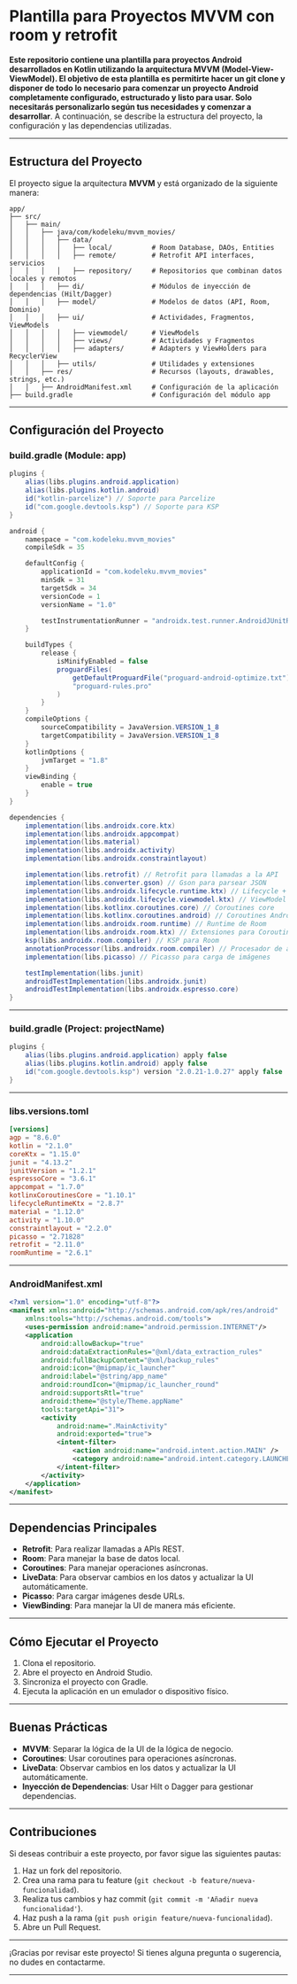 # **Plantilla para Proyectos MVVM con room y retrofit**

**Este repositorio contiene una plantilla para proyectos Android desarrollados en Kotlin utilizando la arquitectura MVVM (Model-View-ViewModel). El objetivo de esta plantilla es permitirte hacer un git clone y disponer de todo lo necesario para comenzar un proyecto Android completamente configurado, estructurado y listo para usar. Solo necesitarás personalizarlo según tus necesidades y comenzar a desarrollar**. 
A continuación, se describe la estructura del proyecto, la configuración y las dependencias utilizadas.

---

## **Estructura del Proyecto**

El proyecto sigue la arquitectura **MVVM** y está organizado de la siguiente manera:

```
app/
├── src/
│   ├── main/
│   │   ├── java/com/kodeleku/mvvm_movies/
│   │   │   ├── data/
│   │   │   │   ├── local/          # Room Database, DAOs, Entities
│   │   │   │   ├── remote/         # Retrofit API interfaces, servicios
│   │   │   │   ├── repository/     # Repositorios que combinan datos locales y remotos
│   │   │   ├── di/                 # Módulos de inyección de dependencias (Hilt/Dagger)
│   │   │   ├── model/              # Modelos de datos (API, Room, Dominio)
│   │   │   ├── ui/                 # Actividades, Fragmentos, ViewModels
│   │   │   │   ├── viewmodel/      # ViewModels
│   │   │   │   ├── views/          # Actividades y Fragmentos
│   │   │   │   ├── adapters/       # Adapters y ViewHolders para RecyclerView
│   │   │   ├── utils/              # Utilidades y extensiones
│   │   ├── res/                    # Recursos (layouts, drawables, strings, etc.)
│   │   ├── AndroidManifest.xml     # Configuración de la aplicación
├── build.gradle                    # Configuración del módulo app
```

---

## **Configuración del Proyecto**

### **build.gradle (Module: app)**

```java
plugins {
    alias(libs.plugins.android.application)
    alias(libs.plugins.kotlin.android)
    id("kotlin-parcelize") // Soporte para Parcelize
    id("com.google.devtools.ksp") // Soporte para KSP
}

android {
    namespace = "com.kodeleku.mvvm_movies"
    compileSdk = 35

    defaultConfig {
        applicationId = "com.kodeleku.mvvm_movies"
        minSdk = 31
        targetSdk = 34
        versionCode = 1
        versionName = "1.0"

        testInstrumentationRunner = "androidx.test.runner.AndroidJUnitRunner"
    }

    buildTypes {
        release {
            isMinifyEnabled = false
            proguardFiles(
                getDefaultProguardFile("proguard-android-optimize.txt"),
                "proguard-rules.pro"
            )
        }
    }
    compileOptions {
        sourceCompatibility = JavaVersion.VERSION_1_8
        targetCompatibility = JavaVersion.VERSION_1_8
    }
    kotlinOptions {
        jvmTarget = "1.8"
    }
    viewBinding {
        enable = true
    }
}

dependencies {
    implementation(libs.androidx.core.ktx)
    implementation(libs.androidx.appcompat)
    implementation(libs.material)
    implementation(libs.androidx.activity)
    implementation(libs.androidx.constraintlayout)

    implementation(libs.retrofit) // Retrofit para llamadas a la API
    implementation(libs.converter.gson) // Gson para parsear JSON
    implementation(libs.androidx.lifecycle.runtime.ktx) // Lifecycle + Coroutine support
    implementation(libs.androidx.lifecycle.viewmodel.ktx) // ViewModel con Coroutines
    implementation(libs.kotlinx.coroutines.core) // Coroutines core
    implementation(libs.kotlinx.coroutines.android) // Coroutines Android
    implementation(libs.androidx.room.runtime) // Runtime de Room
    implementation(libs.androidx.room.ktx) // Extensiones para Coroutines
    ksp(libs.androidx.room.compiler) // KSP para Room
    annotationProcessor(libs.androidx.room.compiler) // Procesador de anotaciones para Room
    implementation(libs.picasso) // Picasso para carga de imágenes

    testImplementation(libs.junit)
    androidTestImplementation(libs.androidx.junit)
    androidTestImplementation(libs.androidx.espresso.core)
}
```

---

### **build.gradle (Project: projectName)**

```java
plugins {
    alias(libs.plugins.android.application) apply false
    alias(libs.plugins.kotlin.android) apply false
    id("com.google.devtools.ksp") version "2.0.21-1.0.27" apply false
}
```

---

### **libs.versions.toml**

```toml
[versions]
agp = "8.6.0"
kotlin = "2.1.0"
coreKtx = "1.15.0"
junit = "4.13.2"
junitVersion = "1.2.1"
espressoCore = "3.6.1"
appcompat = "1.7.0"
kotlinxCoroutinesCore = "1.10.1"
lifecycleRuntimeKtx = "2.8.7"
material = "1.12.0"
activity = "1.10.0"
constraintlayout = "2.2.0"
picasso = "2.71828"
retrofit = "2.11.0"
roomRuntime = "2.6.1"
```

---

### **AndroidManifest.xml**

```xml
<?xml version="1.0" encoding="utf-8"?>
<manifest xmlns:android="http://schemas.android.com/apk/res/android"
    xmlns:tools="http://schemas.android.com/tools">
    <uses-permission android:name="android.permission.INTERNET"/>
    <application
        android:allowBackup="true"
        android:dataExtractionRules="@xml/data_extraction_rules"
        android:fullBackupContent="@xml/backup_rules"
        android:icon="@mipmap/ic_launcher"
        android:label="@string/app_name"
        android:roundIcon="@mipmap/ic_launcher_round"
        android:supportsRtl="true"
        android:theme="@style/Theme.appName"
        tools:targetApi="31">
        <activity
            android:name=".MainActivity"
            android:exported="true">
            <intent-filter>
                <action android:name="android.intent.action.MAIN" />
                <category android:name="android.intent.category.LAUNCHER" />
            </intent-filter>
        </activity>
    </application>
</manifest>
```

---

## **Dependencias Principales**

- **Retrofit**: Para realizar llamadas a APIs REST.
- **Room**: Para manejar la base de datos local.
- **Coroutines**: Para manejar operaciones asíncronas.
- **LiveData**: Para observar cambios en los datos y actualizar la UI automáticamente.
- **Picasso**: Para cargar imágenes desde URLs.
- **ViewBinding**: Para manejar la UI de manera más eficiente.

---

## **Cómo Ejecutar el Proyecto**

1. Clona el repositorio.
2. Abre el proyecto en Android Studio.
3. Sincroniza el proyecto con Gradle.
4. Ejecuta la aplicación en un emulador o dispositivo físico.

---

## **Buenas Prácticas**

- **MVVM**: Separar la lógica de la UI de la lógica de negocio.
- **Coroutines**: Usar coroutines para operaciones asíncronas.
- **LiveData**: Observar cambios en los datos y actualizar la UI automáticamente.
- **Inyección de Dependencias**: Usar Hilt o Dagger para gestionar dependencias.

---

## **Contribuciones**

Si deseas contribuir a este proyecto, por favor sigue las siguientes pautas:
1. Haz un fork del repositorio.
2. Crea una rama para tu feature (`git checkout -b feature/nueva-funcionalidad`).
3. Realiza tus cambios y haz commit (`git commit -m 'Añadir nueva funcionalidad'`).
4. Haz push a la rama (`git push origin feature/nueva-funcionalidad`).
5. Abre un Pull Request.

---

¡Gracias por revisar este proyecto! Si tienes alguna pregunta o sugerencia, no dudes en contactarme.

---

